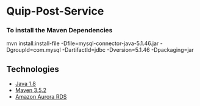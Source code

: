 # Quip-Post-Service

### To install the Maven Dependencies
mvn install:install-file -Dfile=mysql-connector-java-5.1.46.jar -DgroupId=com.mysql -DartifactId=jdbc -Dversion=5.1.46 -Dpackaging=jar

## Technologies
- [Java 1.8](http://www.oracle.com/technetwork/java/javase/downloads/jdk8-downloads-2133151.html)
- [Maven 3.5.2](https://maven.apache.org/install.html)
- [Amazon Aurora RDS](https://aws.amazon.com/rds/aurora/)
